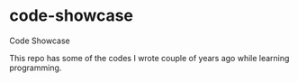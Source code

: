 # code-showcase
Code Showcase

This repo has some of the codes I wrote couple of years ago while learning programming.
